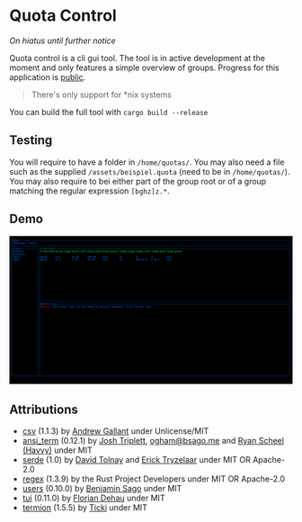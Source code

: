 # Quota Control

*On hiatus until further notice*

Quota control is a cli gui tool. The tool is in active development at the moment and only features a simple overview of groups. Progress for this application is [public](https://github.com/Chaostheorie/quota-control/projects/1?fullscreen=true).

> There's only support for \*nix systems

You can build the full tool with `cargo build --release`

## Testing

You will require to have a folder in `/home/quotas/`. You may also need a file such as the supplied `/assets/beispiel.quota` (need to be in `/home/quotas/`). You may also require to bei either part of the group root or of a group matching the regular expression `[bghz]z.*`.

## Demo

![Screenshot](/assets/screenshot.png)

## Attributions

- [csv](https://crates.io/crates/csv) (1.1.3) by [Andrew Gallant](jamslam@gmail.com) under Unlicense/MIT
- [ansi_term](https://crates.io/crates/ansi_term) (0.12.1) by [Josh Triplett](josh@joshtriplett.org), ogham@bsago.me and [Ryan Scheel (Havvy)](ryan.havvy@gmail.com) under MIT
- [serde](https://crates.io/crates/serde) (1.0) by [David Tolnay](dtolnay@gmail.com) and [Erick Tryzelaar](erick.tryzelaar@gmail.com) under MIT OR Apache-2.0
- [regex](https://crates.io/crates/regex) (1.3.9) by the Rust Project Developers under MIT OR Apache-2.0
- [users](https://crates.io/crates/users) (0.10.0) by [Benjamin Sago](ogham@bsago.me) under MIT
- [tui](https://crates.io/crates/tui) (0.11.0) by [Florian Dehau](work@fdehau.com) under MIT
- [termion](https://gitlab.redox-os.org/redox-os/termion) (1.5.5) by [Ticki](Ticki@users.noreply.github.com) under MIT
